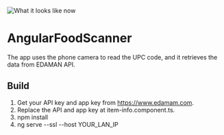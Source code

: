 ![What it looks like now](https://media.giphy.com/media/lTdIOl8Ijrbjz312pe/giphy.gif)

# AngularFoodScanner
The app uses the phone camera to read the UPC code, and it retrieves the data from EDAMAN API.

## Build

1. Get your API key and app key from   https://www.edamam.com.
2. Replace the API and app key at item-info.component.ts.
3. npm install
4. ng serve --ssl --host YOUR_LAN_IP



